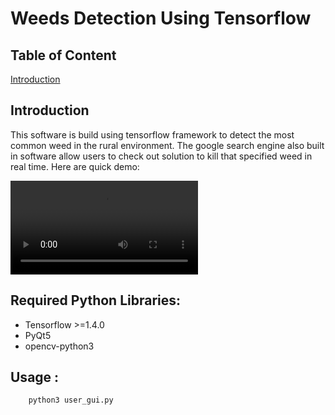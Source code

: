# Weeds Detection Using Tensorflow
## Table of Content
[Introduction](#Introduction)
## Introduction  
This software is build using tensorflow framework to detect the most common weed in the rural environment. The google search engine also built in software allow users to check out solution to kill that specified weed in real time. Here are quick demo:<br>

![demo video](src/video/demo.mp4)
## Required Python Libraries:

* Tensorflow >=1.4.0
* PyQt5
* opencv-python3

## Usage :

```bash
    python3 user_gui.py
```
